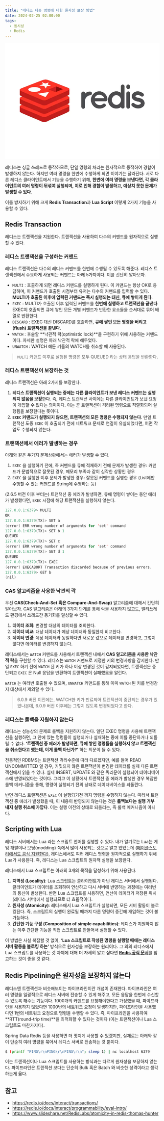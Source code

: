 ```yaml
---
title: "레디스 다중 명령에 대한 원자성 보장 방법"
date: 2024-02-25 02:00:00
tags:
  - 동시성
  - Redis
---
```


![](./redis.png)

레디스는 싱글 쓰레드로 동작하므로, 단일 명령의 처리는 원자적으로 동작하여 경합이 발생하지 않는다. 하지만 여러 명령을 한번에 수행하게 되면 이야기는 달라진다. 서로 다른 레디스 클라이언트에서 기능을 수행하기 위해, **한번에 여러 명령을 보낸다면, 각 클라이언트의 여러 명령이 뒤섞여 실행되며, 이로 인해 경합이 발생하고, 예상치 못한 문제가 발생할 수 있다**.

이를 방지하기 위해 크게 **Redis Transaction**과 **Lua Script** 이렇게 2가지 기능을 사용할 수 있다.

## Redis Transaction

레디스는 트랜잭션을 지원한다. 트랜잭션을 사용하여 다수의 커맨드를 원자적으로 실행할 수 있다.

### 레디스 트랜잭션을 구성하는 커맨드

레디스 트랜잭션은 다수의 레디스 커맨드를 한번에 수행될 수 있도록 해준다. 레디스 트랜잭션에서 주요하게 사용되는 커맨드는 아래 5가지이다. 이를 간단히 알아보자.

- `MULTI` : 호출하게 되면 레디스 커맨드를 실행하게 된다. 이 커맨드는 항상 OK로 응답하며, 이 커맨드가 호출된 시점부터 유저는 다수의 커맨드를 입력할 수 있다. **MULTI가 호출된 이후에 입력된 커맨드는 즉시 실행되는 대신, 큐에 쌓이게 된다**.
- `EXEC` : MULTI가 호출된 이후 입력된 커맨드를 **한번에 실행하고 트랜잭션을 끝낸다**. EXEC이 호출되면 큐에 쌓인 모든 개별 커맨드가 반환한 요소들을 순서대로 묶어 배열로 반환한다.
- `DISCARD` : EXEC 대신 DISCARD를 호출하면, **큐에 쌓인 모든 명령을 버리고(flush) 트랜잭션을 끝낸다**.
- `WATCH` : 후술할 **낙관적 락(optimistic lock)**을 구현하기 위해 사용하는 커맨드이다. 자세한 설명은 아래 낙관적 락에 해두었다.
- `UNWATCH` : WATCH 해둔 키들의 WATCH를 취소할 때 사용된다.

> `MULTI` 커맨드 이후로 실행된 명령은 모두 QUEUED 라는 상태 응답을 반환한다.

### 레디스 트랜잭션이 보장하는 것

레디스 트랜잭션은 아래 2가지를 보장한다.

1. **레디스 트랜잭션이 실행되는 중에는 다른 클라이언트가 보낸 레디스 커맨드는 실행되지 않음을 보장**한다. 즉, 레디스 트랜잭션 사이에는 다른 클라이언트가 보낸 요청이 개입할 수 없다는 의미이다. 이는 곧 트랜잭션이 격리된 명령으로 직렬화되어 실행됨을 보장한다는 뜻이다.
2. **`EXEC` 커맨드가 실행되지 않으면, 트랜잭션의 모든 명령은 수행되지 않는다**. 만일 트랜잭션 도중 `EXEC` 이 호출되기 전에 네트워크 문제로 연결이 유실되었다면, 어떤 작업도 수행되지 않는다.

### 트랜잭션에서 에러가 발생하는 경우

아래와 같은 두가지 문제상황에서는 에러가 발생할 수 있다.

1. `EXEC` 을 실행하기 전에, 즉 커맨드를 큐에 적재하기 전에 문제가 발생한 경우: 커맨드가 문법적으로 잘못된 경우, 메모리 부족과 같이 심각한 상황인 경우
2. `EXEC` 을 실행한 이후 문제가 발생한 경우: 잘못된 커맨드를 실행한 경우 (List에만 수행할 수 있는 커맨드를 String에 수행하는 등)

(2.6.5 버전 이후 부터는) 트랜잭션 중 에러가 발생하면, 큐에 명령이 쌓이는 동안 에러가 발생했다면, `EXEC` 시점에 해당 트랜잭션을 실행하지 않는다.

```kotlin
127.0.0.1:6379> MULTI
OK
127.0.0.1:6379(TX)> SET a
(error) ERR wrong number of arguments for 'set' command
127.0.0.1:6379(TX)> SET b 1
QUEUED
127.0.0.1:6379(TX)> SET c
(error) ERR wrong number of arguments for 'set' command
127.0.0.1:6379(TX)> SET d 1
QUEUED
127.0.0.1:6379(TX)> EXEC
(error) EXECABORT Transaction discarded because of previous errors.
127.0.0.1:6379> GET b
(nil)
```

### CAS 알고리즘을 사용한 낙관적 락

우선 **CAS(Check-And-Set 혹은 Compare-And-Swap)** 알고리즘에 대해서 간단히 알아보자. CAS 알고리즘은 아래의 3가지 단계를 통해 락을 사용하지 않고도, 멀티쓰레드 환경에서 쓰레드간 동기화를 달성할 수 있다.

1. **데이터 조회**: 변경할 대상의 데이터를 조회한다.
2. **데이터 비교**: 대상 데이터가 예상 데이터와 동일한지 비교한다.
3. **데이터 변경**: 예상 데이터와 동일하다면 새로운 값으로 데이터를 변경하고, 그렇지 않다면 데이터를 변경하지 않는다.

레디스에서는 `WATCH` 커맨드를 사용해서 트랜잭션 내에서 **CAS 알고리즘을 사용한 낙관적 락**을 구현할 수 있다. 레디스는 `WATCH` 커맨드로 지정한 키의 변경사항을 감지한다. 만일 `EXEC` 하기 전에 `WATCH` 된 키가 하나 이상 변경된 것이 감지되었다면, 트랜잭션은 중단되고 `EXEC` 은 Null 응답을 반환하여 트랜잭션이 실패했음을 알린다.

`WATCH` 는 여러번 호출될 수 있으며, `UNWATCH` 커맨드를 통해 이미 `WATCH` 된 키를 변경감지 대상에서 제외할 수 있다.

> 6.0.9 버전 이전에는, WATCH한 키가 만료되어 트랜잭션이 중단되는 경우가 있었나본데, 6.0.9 버전 이후에는 그렇지 않도록 변경되었다고 한다.

### 레디스는 롤백을 지원하지 않는다

레디스는 성능상의 문제로 롤백을 지원하지 않는다. 일단 EXEC 명령을 사용해 트랜잭션을 실행하면, 그 안에 있는 명령들이 실행되거나 실패하는 중에 이를 중단하거나 되돌릴 수 없다. **‘트랜잭션 중 에러가 발생하면, 큐에 쌓인 명령들을 실행하지 않고 트랜잭션을 취소한다고 했는데, 이게 롤백 아닌가?’** 하는 의문이 들 수 있다.

전통적인 RDBMS는 트랜잭션 격리수준에 따라 다르겠지만, 예를 들어 READ UNCOMMITTED 일 경우, 커밋되지 않은 트랜잭션이 변경한 데이터를 실제 다른 트랜잭션에서 읽을 수 있다. 실제 INSERT, UPDATE 와 같은 쿼리문이 실행되어 데이터베이스에 반영되었다는 것이다. 그리고 이 상황에서 트랜잭션 중 에러가 발생한 경우 복잡한 롤백 메커니즘을 통해, 명령이 실행되기 전의 상태로 데이터베이스를 되돌린다.

반면 레디스 트랜잭션은 `EXEC` 이 실행되기전 까지 명령을 수행하지 않는다. 따라서 트랜잭션 중 에러가 발생했을 때, 이 내용이 반영되지 않는다는 것은 **롤백보다는 실행 거부 내지 실행 취소에 가깝다**. 이는 실행 이전의 상태로 되돌리는, 즉 롤백 메커니즘이 아니다.

## Scripting with Lua

레디스 서버에서는 Lua 라는 스크립트 언어를 실행할 수 있다. 내가 알기로는 Lua는 게임 개발이나 모딩(modding) 쪽에서 많이 사용되는 것으로 알고 있었는데 ([메이플스토리에서도 공식 지원한다](https://maplestoryworlds-creators.nexon.com/ko/docs/?postId=822)), 레디스에서도 여러 레디스 명령을 원자적으로 실행하기 위해 Lua가 사용된다. 즉, 레디스는 Lua 스크립트의 원자적 실행을 보장한다.

레디스에서 Lua 스크립트는 아래의 3개의 목적을 달성하기 위해 사용된다.

1. **지역성 (Locality)**: Lua 스크립트는 클라이언트가 아닌 레디스 서버에서 실행된다. 클라이언트가 데이터를 조회하여 연산하고 다시 서버에 반영하는 과정에는 여러번의 통신이 발생한다. 반면 Lua 스크립트를 사용하면, 연산이 데이터가 저장된 위치(레디스 서버)에서 실행되므로 더 효율적이다.
2. **원자성 (Atomicity)**: 레디스에서 Lua 스크립트가 실행되면, 모든 서버 활동이 블로킹된다. 즉, 스크립트의 실행이 완료될 때까지 다른 명령이 중간에 개입하는 것이 불가능하다.
3. **간단한 기능 구성 (Composition of simple capabilities)**: 레디스가 지원하지 않는 아주 간단한 기능을 직접 스크립트로 만들어서 실행할 수 있다.

이 방법은 사실 복잡할 것 없이, **‘Lua 스크립트로 작성된 명령을 실행할 때에는 레디스 서버 활동을 블로킹 하는’** 방식으로 원자성을 보장하는 원리이다. 그 외의 레디스에서 Lua 스크립트를 사용하는 것 자체에 대해 더 자세히 알고 싶다면 [**Redis 공식 문서**](https://redis.io/docs/interact/programmability/eval-intro/)를 참고하는 것이 좋을 것 같다.

## Redis Pipelining은 원자성을 보장하지 않는다

레디스엔 트랜잭션과 비슷해보이는 파이프라인이란 개념이 존재한다. 파이프라인은 여러 명령을 일괄적으로 레디스 서버에 전송할 수 있게 해주고, 모든 응답을 한번에 수신할 수 있도록 해주는 기능이다. 1000개의 커맨드를 요청해야한다고 가정했을 때, 파이프라인을 사용하지 않았다면 1000번의 네트워크 요청이 발생하지만, 파이프라인을 사용했다면 1번의 네트워크 요청으로 명령을 수행할 수 있다. 즉, 파이프라인을 사용하여 **RTT(round-trip time)**을 최적화할 수 있다는 것이다 (이는 트랜잭션이나 Lua 스크립트도 마찬가지다).

Spring Data Redis 등을 사용하면 더 멋지게 사용할 수 있겠지만, 실제로는 아래와 같이 단순히 여러 명령을 묶어서 레디스 서버로 전송하는 것 뿐이다.

```bash
$ (printf "PING\r\nPING\r\nPING\r\n"; sleep 1) | nc localhost 6379
```

이는 트랜잭션이나 Lua 스크립트를 사용하는 방식과는 다르게 원자성을 보장하지 않는다. 파이프라인은 트랜잭션 보다는 단순히 Bulk 혹은 Batch 와 비슷한 성격이라고 생각하는게 옳다.

## 참고

- https://redis.io/docs/interact/transactions/
- https://redis.io/docs/interact/programmability/eval-intro/
- https://www.slideshare.net/RedisLabs/atomicity-in-redis-thomas-hunter
